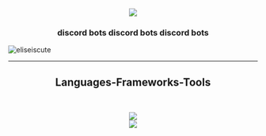 <h1 align="center">
  <a href="https://git.io/typing-svg">
    <img src="https://readme-typing-svg.herokuapp.com/?lines=Hi+there!+👋;+I'm+Elise!+🌈🕊️🦋🍓;&center=true&size=30">
  </a>
</h1>

<h3 align="center">discord bots discord bots discord bots</h3>

<p align="left"> <img src="https://komarev.com/ghpvc/?username=eliseiscute&label=Profile%20views&color=000000&style=flat" alt="eliseiscute" /> </p>

<hr>
<h2 align="center">Languages-Frameworks-Tools</h2>
<br>
<p align="center">
  <a href="https://skillicons.dev">
    <img src="https://skillicons.dev/icons?i=discord,bots,github,python,javascript,nodejs,figma,bash,git,ai" /><br>
    <img src="https://skillicons.dev/icons?i=mysql,sqlite,html,mongodb,ps,powershell,unity,vscode,visualstudio,css" />

  </a>
</p>
<!--
  <hr>

<h2 align="center">Stats</h2>
<br>
<p align=center>
  <div align=center>
    <a href="https://github.com/denvercoder1/github-readme-streak-stats" title="Go to Source">
      <img align="left" width=390 src="https://github-readme-streak-stats.herokuapp.com/?user=eliseiscute&theme=react&border=61dafb&hide_border=true" alt="zumrudu-anka" />
    </a>
    <a href="https://github.com/anuraghazra/github-readme-stats" title="Go to Source">
      <img align="right" width=390 src="https://github-readme-stats.vercel.app/api?username=eliseiscute&show_icons=true&theme=react&border_color=61dafb&hide_border=true" />
    </a>
  </div>
  <br><br><br><br><br><br><br><br><br>
  <div align=center>
    <a href="https://github.com/anuraghazra/github-readme-stats">
      <img width=325 align="center" src="https://github-readme-stats.vercel.app/api/top-langs/?username=eliseiscute&hide=c%23,powershell,Mathematica,Ruby,Objective-C,Objective-C%2b%2b,Cuda&title_color=61dafb&text_color=ffffff&icon_color=61dafb&bg_color=20232a&langs_count=8&layout=compact&border_color=61dafb&hide_border=true" />
    </a>
  </div>
  <br>
  <br>
  <br>
  <img src="https://activity-graph.herokuapp.com/graph?username=eliseiscute&theme=react-dark&bg_color=20232a&hide_border=true" width="100%"/>
</p>

<hr>
-->
